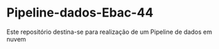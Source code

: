 # Pipeline-dados-Ebac-44
Este repositório destina-se para realização de um Pipeline de dados em nuvem
